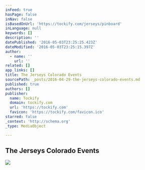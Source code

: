 ```yaml
---
inFeed: true
hasPage: false
inNav: false
isBasedOnUrl: 'https://tockify.com/jerseys/pinboard'
inLanguage: null
keywords: []
description: ''
datePublished: '2016-05-03T23:25:25.423Z'
dateModified: '2016-05-03T23:25:15.397Z'
author:
  - name: ''
    url: ''
related: []
app_links: []
title: The Jerseys Colorado Events
sourcePath: _posts/2016-04-29-the-jerseys-colorado-events.md
published: true
authors: []
publisher:
  name: Tockify
  domain: tockify.com
  url: 'https://tockify.com'
  favicon: 'https://tockify.com/favicon.ico'
starred: false
_context: 'http://schema.org'
_type: MediaObject

---
```

## The Jerseys Colorado Events
![](https://the-grid-user-content.s3-us-west-2.amazonaws.com/97ea5929-d081-46af-9232-36cc4fb6cb0b.jpg)